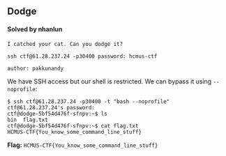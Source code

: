 ## Dodge

#### Solved by nhanlun

```
I catched your cat. Can you dodge it?

ssh ctf@61.28.237.24 -p30400 password: hcmus-ctf

author: pakkunandy
```

We have SSH access but our shell is restricted. We can bypass it using `--noprofile`:

```
$ ssh ctf@61.28.237.24 -p30400 -t "bash --noprofile"
ctf@61.28.237.24's password:
ctf@dodge-5bf54d476f-sfnpv:~$ ls
bin  flag.txt
ctf@dodge-5bf54d476f-sfnpv:~$ cat flag.txt
HCMUS-CTF{You_know_some_command_line_stuff}
```

**Flag:** `HCMUS-CTF{You_know_some_command_line_stuff}`
